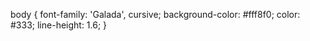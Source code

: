 <link href="https://fonts.googleapis.com/css2?family=Galada&display=swap" rel="stylesheet">




body {
    font-family: 'Galada', cursive;
    background-color: #fff8f0;
    color: #333;
    line-height: 1.6;
}
